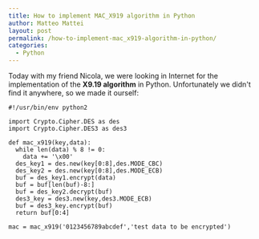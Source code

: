 ```yaml
---
title: How to implement MAC_X919 algorithm in Python
author: Matteo Mattei
layout: post
permalink: /how-to-implement-mac_x919-algorithm-in-python/
categories:
  - Python
---
```

Today with my friend Nicola, we were looking in Internet for the implementation of the **X9.19 algorithm** in Python. Unfortunately we didn't find it anywhere, so we made it ourself:

```
#!/usr/bin/env python2

import Crypto.Cipher.DES as des
import Crypto.Cipher.DES3 as des3

def mac_x919(key,data):
  while len(data) % 8 != 0:
    data += '\x00'
  des_key1 = des.new(key[0:8],des.MODE_CBC)
  des_key2 = des.new(key[0:8],des.MODE_ECB)
  buf = des_key1.encrypt(data)
  buf = buf[len(buf)-8:]
  buf = des_key2.decrypt(buf)
  des3_key = des3.new(key,des3.MODE_ECB)
  buf = des3_key.encrypt(buf)
  return buf[0:4]

mac = mac_x919('0123456789abcdef','test data to be encrypted')
```
